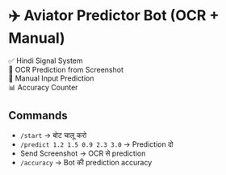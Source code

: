 # ✈️ Aviator Predictor Bot (OCR + Manual)
✅ Hindi Signal System  
📸 OCR Prediction from Screenshot  
🧠 Manual Input Prediction  
📊 Accuracy Counter  

## Commands
- `/start` → बोट चालू करो  
- `/predict 1.2 1.5 0.9 2.3 3.0` → Prediction दो  
- Send Screenshot → OCR से prediction  
- `/accuracy` → Bot की prediction accuracy
